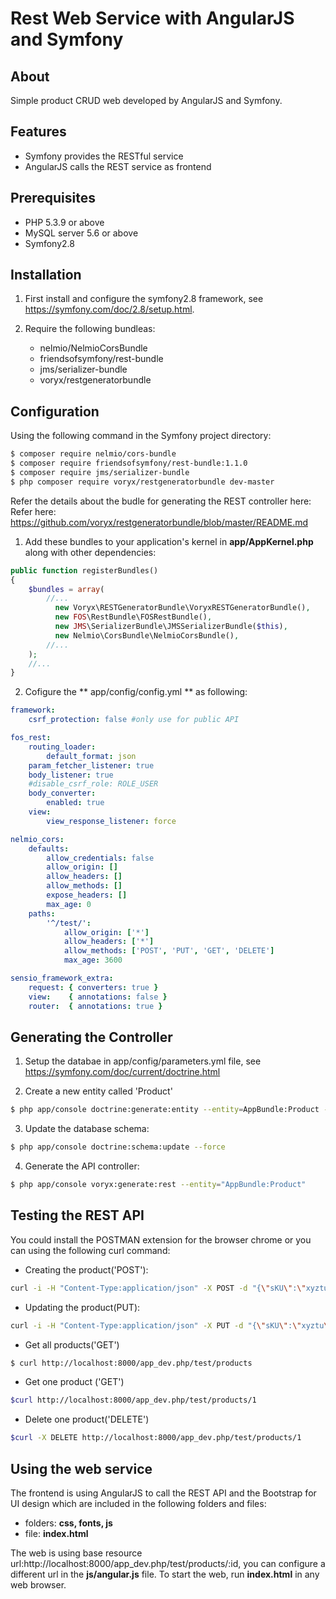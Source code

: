 # Rest Web Service with AngularJS and Symfony

## About

Simple product CRUD web developed by AngularJS and Symfony. 

## Features
* Symfony provides the RESTful service
* AngularJS calls the REST service as frontend

## Prerequisites
* PHP 5.3.9 or above
* MySQL server 5.6 or above
* Symfony2.8

## Installation
1. First install and configure the symfony2.8 framework, see https://symfony.com/doc/2.8/setup.html.

2. Require the following bundleas:
    * nelmio/NelmioCorsBundle  
    * friendsofsymfony/rest-bundle
    * jms/serializer-bundle
    * voryx/restgeneratorbundle
  
## Configuration
Using the following command in the Symfony project directory: 
```bash
$ composer require nelmio/cors-bundle
$ composer require friendsofsymfony/rest-bundle:1.1.0
$ composer require jms/serializer-bundle
$ php composer require voryx/restgeneratorbundle dev-master
```

Refer the details about the budle for generating the REST controller here: Refer here: https://github.com/voryx/restgeneratorbundle/blob/master/README.md
1. Add these bundles to your application's kernel in  **app/AppKernel.php**  along with other dependencies:

```php
public function registerBundles()
{
    $bundles = array(
        //...
          new Voryx\RESTGeneratorBundle\VoryxRESTGeneratorBundle(),
          new FOS\RestBundle\FOSRestBundle(),
          new JMS\SerializerBundle\JMSSerializerBundle($this),
          new Nelmio\CorsBundle\NelmioCorsBundle(),
        //...
    );
    //...
}
```
2. Cofigure the ** app/config/config.yml ** as following:
```yaml
framework:
    csrf_protection: false #only use for public API

fos_rest:
    routing_loader:
        default_format: json
    param_fetcher_listener: true
    body_listener: true
    #disable_csrf_role: ROLE_USER
    body_converter:
        enabled: true
    view:
        view_response_listener: force

nelmio_cors:
    defaults:
        allow_credentials: false
        allow_origin: []
        allow_headers: []
        allow_methods: []
        expose_headers: []
        max_age: 0
    paths:
        '^/test/':
            allow_origin: ['*']
            allow_headers: ['*']
            allow_methods: ['POST', 'PUT', 'GET', 'DELETE']
            max_age: 3600

sensio_framework_extra:
    request: { converters: true }
    view:    { annotations: false }
    router:  { annotations: true }
```

## Generating the Controller

1. Setup the databae in app/config/parameters.yml file, see https://symfony.com/doc/current/doctrine.html

2. Create a new entity called 'Product'
```bash
$ php app/console doctrine:generate:entity --entity=AppBundle:Product --format=annotation --fields="sku:string(255) name:string(255) price:decimal(13,4)" --no-interaction
``` 
3. Update the database schema:
```bash
$ php app/console doctrine:schema:update --force
```
4. Generate the API controller:
```bash
$ php app/console voryx:generate:rest --entity="AppBundle:Product"
```

## Testing the REST API

You could install the POSTMAN extension for the browser chrome or you can using the following curl command:
 
* Creating the product('POST'):
 ```bash
curl -i -H "Content-Type:application/json" -X POST -d "{\"sKU\":\"xyztu\",\"name\":\"test\",\"price\":\"777.00\"}" http://localhost:8000/app_dev.php/test/products
```

* Updating the product(PUT): 
```bash
curl -i -H "Content-Type:application/json" -X PUT -d "{\"sKU\":\"xyztu\",\"name\":\"test\",\"price\":\"777.00\"}" http://localhost:8000/app_dev.php/test/products/1
```

* Get all products('GET')
```bash
$ curl http://localhost:8000/app_dev.php/test/products
```

* Get one product ('GET')
```bash
$curl http://localhost:8000/app_dev.php/test/products/1
```

* Delete one product('DELETE')
```bash
$curl -X DELETE http://localhost:8000/app_dev.php/test/products/1
```

## Using the web service
The frontend is using AngularJS to call the REST API  and the Bootstrap for UI design which are included in the following folders and files:
* folders: **css, fonts, js**
* file: **index.html**

The web is using base resource url:http://localhost:8000/app_dev.php/test/products/:id, you can configure a different url in the **js/angular.js** file. 
To start the web, run **index.html** in any web browser.
